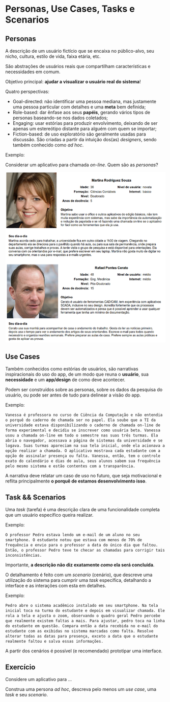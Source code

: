 # Personas, Use Cases, Tasks e Scenarios

## Personas

A descrição de um usuário fictício que se encaixa no público-alvo, seu nicho, cultura, estilo de vida, faixa etária, etc. 

São abstrações de usuários reais que compartilham características e necessidades em comum.

Objetivo principal: **ajudar a visualizar o usuário real do sistema**!

Quatro perspectivas:

- Goal-directed: não identificar uma pessoa mediana, mas justamente uma pessoa particular com detalhes e uma **meta** bem definida;
- Role-based: dar ênfase aos seus **papéis**, gerando vários tipos de personas baseando-se nos dados coletados;
- Engaging: usar estórias para produzir envolvimento, deixando de ser apenas um estereótipo distante para alguém com quem se importar;
- Fiction-based: de uso exploratório são geralmente usadas para discussão. São criadas a partir da intuição dos(as) _designers_, sendo também conhecido como _ad hoc_.

Exemplo:

Considerar um aplicativo para chamada _on-line_. Quem são as _personas_?

![Personas](personas.png)

## Use Cases

Também conhecidos como estórias de usuários, são narrativas inspiracionais do uso do app, de um modo que reuna o **usuário**, sua **necessidade** e um **app/design** de como deve acontecer. 

Podem ser construídos sobre as personas, sobre os dados da pesquisa do usuário, ou pode ser antes de tudo para delinear a visão do app.

Exemplo:

```plain
Vanessa é professora no curso de Ciência da Computação e não entendia o porquê do caderno de chamada ser no papel. Ela soube que a TI da universidade estava disponibilizando o caderno de chamada on-line de forma experimental e decidiu se inscrever como usuária beta. Vanessa usou a chamada on-line em todo o semestre nas suas três turmas. Ela abria o navegador, acessava a página de sistemas da universidade e se logava. Suas turmas apareciam na sua tela inicial, onde ela acionava a opção realizar a chamada. O aplicativo mostrava cada estudante com a opção de assinalar presença ou falta. Vanessa, então, tem o controle exato do calendário e dias de aula, seus alunos sabem sua frequência pelo mesmo sistema e estão contentes com a transparência.
```

A narrativa deve relatar um caso de uso no futuro, que seja motivacional e reflita principalmente **o porquê de estamos desenvolvimento isso**.

## Task && Scenarios

Uma _task_ (tarefa) é uma descrição clara de uma funcionalidade completa que um usuário específico queira realizar.

Exemplo:

```plain
O professor Pedro estava lendo um e-mail de um aluno no seu smartphone. O estudante notou que estava com menos de 70% de frequência e envio para o professor a data do único dia que faltou. Então, o professor Pedro teve te checar as chamadas para corrigir tais inconsistências.
```

Importante, **a descrição não diz exatamente _como_ ela será concluída**.

O detalhamento é feito com um _scenario_ (cenário), que descreve uma utilização do sistema para cumprir uma _task_ específica, detalhando a interface e as interações com esta em detalhes.

Exemplo:

```plain
Pedro abre o sistema acadêmico instalado em seu smartphone. Na tela inicial toca na turma do estudante e depois em visualizar chamada. Ele rola a tela e ajusta o zoom, observando o quadro geral Pedro percebe que realmente existem faltas a mais. Para ajustar, pedro toca na linha do estudante em questão. Compara então a data recebida no e-mail do estudante com as exibidas no sistema marcadas como falta. Resolve alterar todas as datas para presença, exceto a data que o estudante realmente faltou e salva essas informações.
```

A partir dos cenários é possível (e recomendado) prototipar uma interface.



## Exercício

Considere um aplicativo para ...

Construa uma persona _ad hoc_, descreva pelo menos um _use case_, uma _task_ e seu _scenario_.